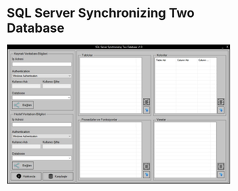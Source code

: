 # SQL Server Synchronizing Two Database

![SQL Server Synchronizing Two Database](https://github.com/dursunkatar/SQLServerDbEsitle/blob/master/db-synchronizing.jpg)
